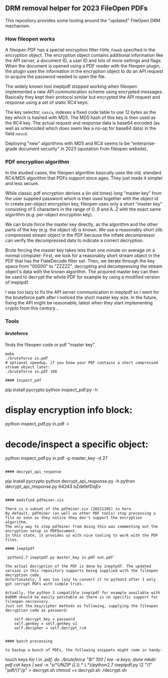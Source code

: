 ## DRM removal helper for 2023 FileOpen PDFs
This repository provides some tooling around the "updated" FileOpen DRM mechanism.

### How fileopen works
A fileopen PDF has a special encryption filter `FOPN_foweb` specified in the encryption object.
The encryption object contains additional information like the API server, a document ID, a user ID and lots of more settings and flags.
When the document is opened using a PDF reader with the fileopen plugin, the plugin uses the information in the encryption object to
do an API request to acquire the password needed to open the file.

The widely known tool ineptpdf stopped working when fileopen implemented a new API communication scheme using encrypted messages.
Basically they kept their protocol similar but encrypted the API request and response using a set of static RC4 keys:

The key selector, `nasca`, indexes a fixed code table to use 12 bytes as the key which is hashed with MD5.
The MD5 hash of this key is then used as the RC4 key.
The actual request and response data is base64 encoded (as well as urlencoded which does seem like a no-op for base64 data) in the field `nascd`.

Deploying "new" algorithms with MD5 and RC4 seems to be "enterprise-grade document security" in 2023 (quotation from fileopen website).

### PDF encryption algorithm
In the studied cases, the fileopen algorithm basically uses the old, standard RC4/MD5 algorithm that PDFs support since ages.
They just made it simpler and less secure.

While classic pdf encryption derives a (in old times) long "master key" from the user supplied password which is then used together with the object id to create per-object
encryption key, fileopen uses only a short "master key" consisting of 5 characters in the range of 0..9 and A..Z with the exact same algorithm (e.g. per-object encryption key).

We can brute force the master key directly, as the algorithm and the other parts of the key (e.g. the object id) is known.
We use a reasonably short zlib compressed stream object in the PDF because the inflate decompressor can verify the decompressed data to indicate a correct decryption.

Brute forcing the master key takes less than one minute on average on a normal computer:
First, we look for a reasonably short stream object in the PDF that has the FlateDecode filter set.
Then, we iterate through the key space from "00000" to "ZZZZZ", decrypting and decompressing the stream object's data with the known algorithm.
The acquired master key can then be used to decrypt the whole PDF for example by using a modified version of ineptpdf.

I was too lazy to fix the API server communication in ineptpdf so I went for the bruteforce path after I noticed the short master key size.
In the future, fixing the API might be reasonable, latest when they start implementing crypto from this century...

### Tools 

#### bruteforce

finds the fileopen code or pdf "master key"

```
make
./bruteforce in.pdf
# optional speedup, if you know your PDF contains a short compressed stream object later:
./bruteforce in.pdf 100

#### inspect_pdf

```
pip install pycrypto
python inspect_pdf.py -h
# display encryption info block:
python inspect_pdf.py in.pdf -i
# decode/inspect a specific object:
python inspect_pdf.py in.pdf -p master_key -d 27
```

#### decrypt_api_response

```
pip install pycrypto
python decrypt_api_response.py -h
python decrypt_api_response.py 64243 bZdefefDqEv
```

#### modified pdfminer.six

There is a subset of the pdfminer.six (20221105) in here.
By default, pdfminer (as well as other PDF tools) stop processing a file as soon as they notice they don't support the encryption algorithm.
The only way to stop pdfminer from doing this was commenting out the encryption setup in PDFDocument.
In this state, it provides us with nice tooling to work with the PDF files.

#### ineptpdf

`python2.7 ineptpdf.py master_key in.pdf out.pdf`

The actual decryption of the PDF is done by ineptpdf. The updated version in this repository supports being supplied with the fileopen decryption code.
Unfortunately, I was too lazy to convert it to python3 after I only got corrupt PDFs with simple tries.

Actually, the python 3 compatible ineptpdf for example available with DeDRM should be easily patchable as there is no specific support for fileopen neccessary.
Just set the key/cipher methods as following, supplying the fileopen decryption code as password:

```
        self.decrypt_key = password
        self.genkey = self.genkey_v2
        self.decipher = self.decrypt_rc4
```

#### batch processing

to backup a bunch of PDFs, the following snippets might come in handy:

```
touch keys
for I in *.pdf; do ./bruteforce "$I" 100 | tee -a keys; done
mkdir pdf
cat keys | sed -n "s/^UNZIP (\(.*\)).* \(.*\)/python2.7 ineptpdf.py \2 \"\1\" \"pdf\/\1\"/p" > decrypt.sh
chmod +x decrypt.sh
./decrypt.sh
```
